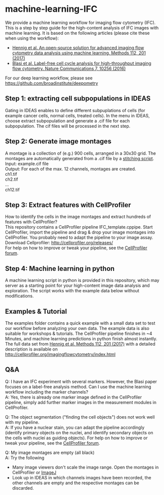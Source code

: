 # machine-learning-IFC
We provide a machine learning workflow for imaging flow cytometry (IFC). This is a step by step guide for the high-content analysis of IFC images with machine learning. It is based on the following articles (please cite these when using the workflow):
- [Hennig et al. An open-source solution for advanced imaging flow cytometry data analysis using machine learning. Methods 112, 201 (2017)](http://www.sciencedirect.com/science/article/pii/S1046202316302912)
- [Blasi et al. Label-free cell cycle analysis for high-throughput imaging flow cytometry. Nature Communications 7, 10256 (2016)](https://www.nature.com/articles/ncomms10256)

For our deep learning workflow, please see https://github.com/broadinstitute/deepometry

## Step 1: extracting cell subpopulations in IDEAS
Gating in IDEAS enables to define different subpuplations of cells (for example cancer cells, normal cells, treated cells). In the menu in IDEAS, choose extract subpopulation and generate a .cif file for each subpopulation. The cif files will be processed in the next step.

## Step 2: Generate image montages
A montage is a collection of (e.g.) 900 cells, arranged in a 30x30 grid. The montages are automatically generated from a .cif file by a [stitching script](https://github.com/CellProfiler/stitching).  
Input: example.cif file  
Output: For each of the max. 12 channels, montages are created.  
ch1.tif  
ch2.tif  
...   
ch12.tif

## Step 3: Extract features with CellProfiler
How to identify the cells in the image montages and extract hundreds of features with CellProfiler?  
This repository contains a CellProfiler pipeline IFC_template.cppipe. Start CellProfiler, import the pipeline and drag & drop your image montages into CellProfiler. You probably need to adapt the pipeline to your image assay.   
Download Cellprofiler: http://cellprofiler.org/releases/  
For help on how to improve or tweak your pipeline, see the [CellProfiler forum](http://forum.cellprofiler.org/).  

## Step 4: Machine learning in python
A machine learning script in python is provided in this repository, which may server as a starting point for your high-content image data analysis and exploration. The script works with the example data below without modifications.

## Examples & Tutorial
The examples folder contains a quick example with a small data set to test our workflow before analyzing your own data. The example data is also suitable for workshops & tutorials. The CellProfiler pipeline finishes in ~4 Minutes, and machine learning predictions in python finish almost instantly.  
The full data set from [Hennig et al. Methods 112, 201 (2017)](http://www.sciencedirect.com/science/article/pii/S1046202316302912) with a detailed description is available on http://cellprofiler.org/imagingflowcytometry/index.html

## Q&A
Q: I have an IFC experiment with several markers. However, the Blasi paper focuses on a label-free analysis method. Can I use the machine learning workflow including the marker channels?  
A: Yes, there is already one marker image defined in the CellProfiler pipeline, simply add further marker images in the measurement modules in CellProfiler.

Q: The object segmentation ("finding the cell objects") does not work well with my pipeline.  
A: If you have a nuclear stain, you can adapt the pipeline accordingly (identify primary objects on the nuclei, and identify secondary objects on the cells with nuclei as guiding objects). For help on how to improve or tweak your pipeline, see the [CellProfiler forum](http://forum.cellprofiler.org/).

Q: My image montages are empty (all black)  
A: Try the following
- Many image viewers don't scale the image range. Open the montages in CellProfiler or [ImageJ](https://fiji.sc/)  
- Look up in IDEAS in which channels images have been recorded, the other channels are empty and the respective montages can be discarded.  
